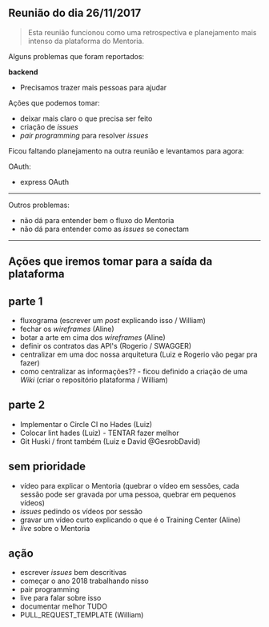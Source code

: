 ## Reunião do dia 26/11/2017

> Esta reunião funcionou como uma retrospectiva e planejamento mais intenso da plataforma do Mentoria.

Alguns problemas que foram reportados:

**backend**

- Precisamos trazer mais pessoas para ajudar

Ações que podemos tomar:

- deixar mais claro o que precisa ser feito
- criação de _issues_
- _pair programming_ para resolver _issues_


Ficou faltando planejamento na outra reunião e levantamos para agora:

OAuth:
- express OAuth

------

Outros problemas:

- não dá para entender bem o fluxo do Mentoria
- não dá para entender como as _issues_ se conectam
   
-----

## Ações que iremos tomar para a saída da plataforma

## parte 1

- fluxograma (escrever um _post_ explicando isso / William)
- fechar os _wireframes_ (Aline)
- botar a arte em cima dos _wireframes_ (Aline)
- definir os contratos das API's (Rogerio / SWAGGER)
- centralizar em uma doc nossa arquitetura (Luiz e Rogerio vão pegar pra fazer)
- como centralizar as informações?? - ficou definido a criação de uma _Wiki_ (criar o repositório plataforma / William)

## parte 2

- Implementar o Circle CI no Hades (Luiz)
- Colocar lint hades (Luiz) - TENTAR fazer melhor
- Git Huski / front também (Luiz e David @GesrobDavid)

## sem prioridade

- vídeo para explicar o Mentoria (quebrar o vídeo em sessões, cada sessão pode ser gravada por uma pessoa, quebrar em pequenos vídeos)
- _issues_ pedindo os vídeos por sessão
- gravar um vídeo curto explicando o que é o Training Center (Aline)
- _live_ sobre o Mentoria

## ação

- escrever _issues_ bem descritivas
- começar o ano 2018 trabalhando nisso
- pair programming
- live para falar sobre isso
- documentar melhor TUDO
- PULL_REQUEST_TEMPLATE (William)
